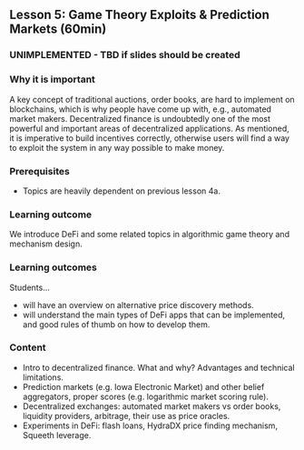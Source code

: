 ## Lesson 5: Game Theory Exploits & Prediction Markets (60min)

### UNIMPLEMENTED - TBD if slides should be created

<!-- TODO CONTENT ^^^ -->

<!-- _Note: Perhaps we reframe this section to be about 'exploits in game theory' or 'Price discovery/prediction markets'._
_We should not teach DeFi in this module at all._
_Automated Market Makers could be used in this module._ -->

### Why it is important

A key concept of traditional auctions, order books, are hard to implement on blockchains, which is why people have come up with, e.g., automated market makers.
Decentralized finance is undoubtedly one of the most powerful and important areas of decentralized applications.
As mentioned, it is imperative to build incentives correctly, otherwise users will find a way to exploit the system in any way possible to make money.

### Prerequisites

- Topics are heavily dependent on previous lesson 4a.

### Learning outcome

We introduce DeFi and some related topics in algorithmic game theory and mechanism design.

### Learning outcomes

Students...

- will have an overview on alternative price discovery methods.
- will understand the main types of DeFi apps that can be implemented, and good rules of thumb on how to develop them.

### Content

- Intro to decentralized finance.
  What and why? Advantages and technical limitations.
- Prediction markets (e.g. Iowa Electronic Market) and other belief aggregators, proper scores (e.g. logarithmic market scoring rule).
- Decentralized exchanges: automated market makers vs order books, liquidity providers, arbitrage, their use as price oracles.
- Experiments in DeFi: flash loans, HydraDX price finding mechanism, Squeeth leverage.

